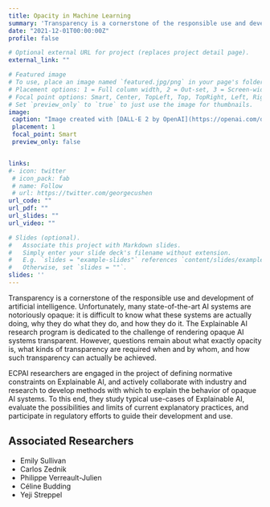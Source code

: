 ```yaml
---
title: Opacity in Machine Learning
summary: 'Transparency is a cornerstone of the responsible use and development of artificial intelligence. Unfortunately, many state-of-the-art AI systems are notoriously opaque: it is difficult to know what these systems are actually doing, why they do what they do, and how they do it. [(read more)](/project/opacity-ml)'
date: "2021-12-01T00:00:00Z"
profile: false

# Optional external URL for project (replaces project detail page).
external_link: ""

# Featured image
# To use, place an image named `featured.jpg/png` in your page's folder.
# Placement options: 1 = Full column width, 2 = Out-set, 3 = Screen-width
# Focal point options: Smart, Center, TopLeft, Top, TopRight, Left, Right, BottomLeft, Bottom, BottomRight
# Set `preview_only` to `true` to just use the image for thumbnails.
image:
 caption: "Image created with [DALL·E 2 by OpenAI](https://openai.com/dall-e-2/) (prompt: an opaque deep learning model)"
 placement: 1
 focal_point: Smart
 preview_only: false


links:
#- icon: twitter
 # icon_pack: fab
 # name: Follow
 # url: https://twitter.com/georgecushen
url_code: ""
url_pdf: ""
url_slides: ""
url_video: ""

# Slides (optional).
#   Associate this project with Markdown slides.
#   Simply enter your slide deck's filename without extension.
#   E.g. `slides = "example-slides"` references `content/slides/example-slides.md`.
#   Otherwise, set `slides = ""`.
slides: ''
---
```


Transparency is a cornerstone of the responsible use and development of artificial intelligence. Unfortunately, many state-of-the-art AI systems are notoriously opaque: it is difficult to know what these systems are actually doing, why they do what they do, and how they do it. The Explainable AI research program is dedicated to the challenge of rendering opaque AI systems transparent. However, questions remain about what exactly opacity is, what kinds of transparency are required when and by whom, and how such transparency can actually be achieved.

ECPAI researchers are engaged in the project of defining normative constraints on Explainable AI, and actively collaborate with industry and research to develop methods with which to explain the behavior of opaque AI systems. To this end, they study typical use-cases of Explainable AI, evaluate the possibilities and limits of current explanatory practices, and participate in regulatory efforts to guide their development and use.

## Associated Researchers

- Emily Sullivan
- Carlos Zednik
- Philippe Verreault-Julien
- Céline Budding
- Yeji Streppel